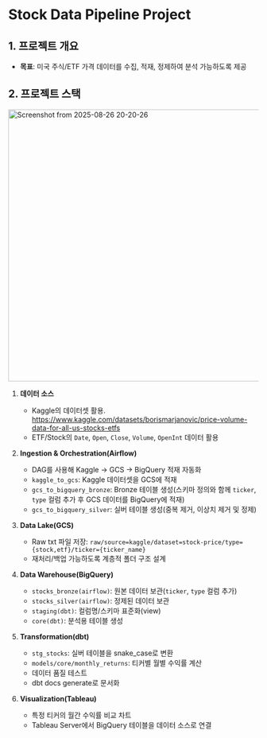 # Stock Data Pipeline Project


## 1. 프로젝트 개요
- **목표**: 미국 주식/ETF 가격 데이터를 수집, 적재, 정제하여 분석 가능하도록 제공


## 2.  프로젝트 스택

<img width="896" height="547" alt="Screenshot from 2025-08-26 20-20-26" src="https://github.com/user-attachments/assets/1b340e04-561c-409e-b7e4-21bc03434c06" />



1. **데이터 소스**
     - Kaggle의 데이터셋 활용. https://www.kaggle.com/datasets/borismarjanovic/price-volume-data-for-all-us-stocks-etfs
     - ETF/Stock의 `Date`, `Open`, `Close`, `Volume`, `OpenInt` 데이터 활용
       
2. **Ingestion & Orchestration(Airflow)**
    - DAG를 사용해 Kaggle -> GCS -> BigQuery 적재 자동화
    - `kaggle_to_gcs`: Kaggle 데이터셋을 GCS에 적재
    - `gcs_to_bigquery_bronze`: Bronze 테이블 생성(스키마 정의와 함께 `ticker`, `type` 컬럼 추가 후 GCS 데이터를 BigQuery에 적재)
    - `gcs_to_bigquery_silver`: 실버 테이블 생성(중복 제거, 이상치 제거 및 정제)

3. **Data Lake(GCS)**
   - Raw txt 파일 저장: `raw/source=kaggle/dataset=stock-price/type={stock,etf}/ticker={ticker_name}`
   - 재처리/백업 가능하도록 계층적 폴더 구조 설계

4. **Data Warehouse(BigQuery)**
   - `stocks_bronze(airflow)`: 원본 데이터 보관(`ticker`, `type` 컬럼 추가)
   - `stocks_silver(airflow)`: 정제된 데이터 보관
   - `staging(dbt)`: 컬럼명/스키마 표준화(view)
   - `core(dbt)`: 분석용 테이블 생성

5. **Transformation(dbt)**
   - `stg_stocks`: 실버 테이블을 snake_case로 변환
   - `models/core/monthly_returns`: 티커별 월별 수익률 계산
   - 데이터 품질 테스트
   - dbt docs generate로 문서화

6. **Visualization(Tableau)**
   - 특정 티커의 월간 수익률 비교 차트
   - Tableau Server에서 BigQuery 테이블을 데이터 소스로 연결
  



